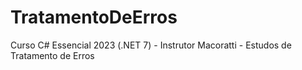 # TratamentoDeErros
Curso C# Essencial 2023 (.NET 7) - Instrutor Macoratti - Estudos de Tratamento de Erros
